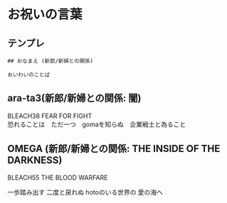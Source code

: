 # お祝いの言葉

## テンプレ

```
## おなまえ (新郎/新婦との関係)

おいわいのことば
```

## ara-ta3(新郎/新婦との関係: 闇)

BLEACH38 FEAR FOR FIGHT  
恐れることは　ただ一つ　gomaを知らぬ　企業戦士と為ること  

## OMEGA (新郎/新婦との関係: THE INSIDE OF THE DARKNESS)

BLEACH55 THE BLOOD WARFARE

一歩踏み出す 二度と戻れぬ hotoのいる世界の 愛の海へ
